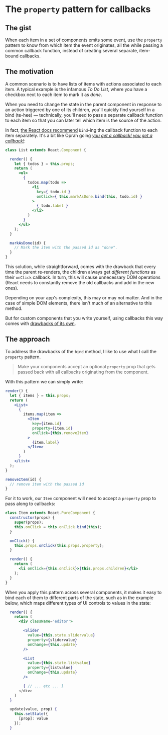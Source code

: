 # The `property` pattern for callbacks

## The gist

When each item in a set of components emits some event, use the `property` pattern to know from which item the event originates, all the while passing a common callback function, instead of creating several separate, item-bound callbacks.

## The motivation

A common scenario is to have lists of items with actions associated to each item. A typical example is the infamous _To Do List_, where you have a checkbox next to each item to mark it as _done_.

When you need to change the state in the parent component in response to an action triggered by one of its children, you'll quickly find yourself in a bind (te-hee) — technically, you'll need to pass a separate callback function to each item so that you can later tell which item is the source of the action. 

In fact, [the React docs recommend](https://reactjs.org/docs/handling-events.html) `bind`-ing the callback function to each item separately. It's a bit like Oprah going [_you get a callback! you get a callback!_](https://www.youtube.com/watch?v=hcJAWKdawuM):

```jsx
class List extends React.Component {

  render() {
    let { todos } = this.props;
    return (
      <ul>
        { 
          todos.map(todo => 
            <li 
              key={ todo.id }
              onClick={ this.markAsDone.bind(this, todo.id) }
            >
              { todo.label }
            </li>
          )
        }
      </ul>
    );
  }

  markAsDone(id) {
    // Mark the item with the passed id as "done".
  }
}
```

This solution, while straightforward, comes with the drawback that every time the parent re-renders, the children always get _different functions_ as their `onClick` callback. In turn, this will cause unnecessary DOM operations (React needs to constantly remove the old callbacks and add in the new ones). 

Depending on your app's complexity, this may or may not matter. And in the case of simple DOM elements, there isn't much of an alternative to this method.

But for custom components that you write yourself, using callbacks this way comes with [drawbacks of its own](./purecomponent-caveats.md). 

## The approach

To address the drawbacks of the `bind` method, I like to use what I call the `property` pattern.

> Make your components accept an optional `property` prop that gets passed back with all callbacks originating from the component.

With this pattern we can simply write:

```jsx
render() {
  let { items } = this.props;
  return (
    <List>
      { 
        items.map(item => 
          <Item 
            key={item.id}
            property={item.id}
            onClick={this.removeItem}
          >
            {item.label}
          </Item>
        )
      }
    </List>
  );
}

removeItem(id) {
  // remove item with the passed id
}
```

For it to work, our `Item` component will need to accept a `property` prop to pass along to callbacks:

```jsx
class Item extends React.PureComponent {
  constructor(props) {
    super(props);
    this.onClick = this.onClick.bind(this);
  }

  onClick() {
    this.props.onClick(this.props.property);
  }

  render() {
    return (
      <li onClick={this.onClick}>{this.props.children}</li>
    );
  }
}
```

When you apply this pattern across several components, it makes it easy to bind each of them to different parts of the state, such as in the example below, which maps different types of UI controls to values in the state:

```jsx
  render() {
    return (
      <div className='editor'>

        <Slider 
          value={this.state.slidervalue} 
          property={slidervalue}
          onChange={this.update}
        />

        <List
          value={this.state.listvalue}
          property={listvalue}
          onChange={this.update}
        />

        { // ... etc ... }
      </div>
    )
  }

  update(value, prop) {
    this.setState({
      [prop]: value
    });
  }
```